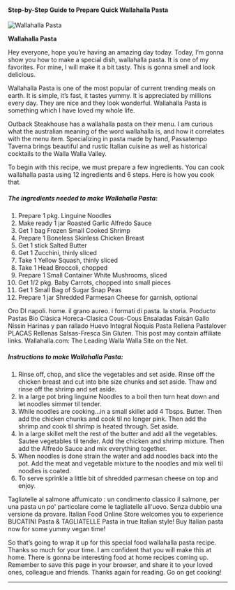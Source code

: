             

#### Step-by-Step Guide to Prepare Quick Wallahalla Pasta

![Wallahalla Pasta](https://img-global.cpcdn.com/recipes/9dd02a1d37e0a1bf/751x532cq70/wallahalla-pasta-recipe-main-photo.jpg)

**Wallahalla Pasta**

Hey everyone, hope you’re having an amazing day today. Today, I’m gonna show you how to make a special dish, wallahalla pasta. It is one of my favorites. For mine, I will make it a bit tasty. This is gonna smell and look delicious.

Wallahalla Pasta is one of the most popular of current trending meals on earth. It is simple, it’s fast, it tastes yummy. It is appreciated by millions every day. They are nice and they look wonderful. Wallahalla Pasta is something which I have loved my whole life.

Outback Steakhouse has a wallahalla pasta on their menu. I am curious what the australian meaning of the word wallahalla is, and how it correlates with the menu item. Specializing in pasta made by hand, Passatempo Taverna brings beautiful and rustic Italian cuisine as well as historical cocktails to the Walla Walla Valley.

To begin with this recipe, we must prepare a few ingredients. You can cook wallahalla pasta using 12 ingredients and 6 steps. Here is how you cook that.

##### The ingredients needed to make Wallahalla Pasta:

1.  Prepare 1 pkg. Linguine Noodles
2.  Make ready 1 jar Roasted Garlic Alfredo Sauce
3.  Get 1 bag Frozen Small Cooked Shrimp
4.  Prepare 1 Boneless Skinless Chicken Breast
5.  Get 1 stick Salted Butter
6.  Get 1 Zucchini, thinly sliced
7.  Take 1 Yellow Squash, thinly sliced
8.  Take 1 Head Broccoli, chopped
9.  Prepare 1 Small Container White Mushrooms, sliced
10.  Get 1/2 pkg. Baby Carrots, chopped into small pieces
11.  Get 1 Small Bag of Sugar Snap Peas
12.  Prepare 1 jar Shredded Parmesan Cheese for garnish, optional

Oro DI napoli. home. il grano aureo. i formati di pasta. la storia. Producto Pastas Bio Clásica Horeca-Clasica Cous-Cous Ensaladas Faisán Gallo Nissin Harinas y pan rallado Huevo Integral Ñoquis Pasta Rellena Pastalover PLACAS Rellenas Salsas-Fresca Sin Gluten. This post may contain affiliate links. Wallahalla.com: The Leading Walla Walla Site on the Net.

##### Instructions to make Wallahalla Pasta:

1.  Rinse off, chop, and slice the vegetables and set aside. Rinse off the chicken breast and cut into bite size chunks and set aside. Thaw and rinse off the shrimp and set aside.
2.  In a large pot bring linguine Noodles to a boil then turn heat down and let noodles simmer til tender.
3.  While noodles are cooking…in a small skillet add 4 Tbsps. Butter. Then add the chicken chunks and cook til no longer pink. Then add the shrimp and cook til shrimp is heated through. Set aside.
4.  In a large skillet melt the rest of the butter and add all the vegetables. Sautee vegetables til tender. Add the chicken and shrimp mixture. Then add the Alfredo Sauce and mix everything together.
5.  When noodles is done strain the water and add noodles back into the pot. Add the meat and vegetable mixture to the noodles and mix well til noodles is coated.
6.  To serve sprinkle a little bit of shredded parmesan cheese on top and enjoy.

Tagliatelle al salmone affumicato : un condimento classico il salmone, per una pasta un po' particolare come le tagliatelle all'uovo. Senza dubbio una versione da provare. Italian Food Online Store welcomes you to experience BUCATINI Pasta & TAGLIATELLE Pasta in true Italian style! Buy Italian pasta now for some yummy vegan time!

So that’s going to wrap it up for this special food wallahalla pasta recipe. Thanks so much for your time. I am confident that you will make this at home. There is gonna be interesting food at home recipes coming up. Remember to save this page in your browser, and share it to your loved ones, colleague and friends. Thanks again for reading. Go on get cooking!

* * *